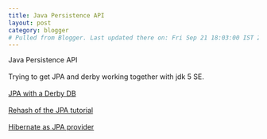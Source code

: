 ```yaml
---
title: Java Persistence API
layout: post
category: blogger
# Pulled from Blogger. Last updated there on: Fri Sep 21 18:03:00 IST 2007
---
```

Java Persistence API<br /><br />Trying to get JPA and derby working together with jdk 5 SE.<br /><br /><a href="http://www.dekoh.org/wiki/view/JPAApp">JPA with a Derby DB</a><br /><br /><a href="http://pawelpiotrowski.wordpress.com/2007/03/03/hibernate-as-jpa-provider/">Rehash of the JPA tutorial</a><br /><br /><a href="http://www.jroller.com/marceloverdijk/entry/java_persistence_api_kickstart_example">Hibernate as JPA provider</a>
